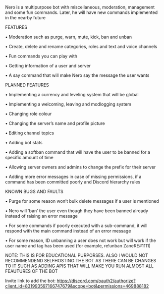 Nero is a multipurpose bot with miscellaneous, moderation, management and some fun commands. Later, he will have new commands implemented in the nearby future

FEATURES

• Moderation such as purge, warn, mute, kick, ban and unban

• Create, delete and rename categories, roles and text and voice channels

• Fun commands you can play with

• Getting information of a user and server

• A say command that will make Nero say the message the user wants

PLANNED FEATURES

• Implementing a currency and leveling system that will be global

• Implementing a welcoming, leaving and modlogging system

• Changing role colour

• Changing the server’s name and profile picture

• Editing channel topics

• Adding bot stats

• Adding a softban command that will have the user to be banned for a specific amount of time

• Allowing server owners and admins to change the prefix for their server

• Adding more error messages in case of missing permissions, if a command has been committed poorly and Discord hierarchy rules

KNOWN BUGS AND FAULTS

• Purge for some reason won’t bulk delete messages if a user is mentioned

• Nero will ‘ban’ the user even though they have been banned already instead of raising an error message

• For some commands if poorly executed with a sub-command, it will respond with the main command instead of an error message

• For some reason, ID unbanning a user does not work but will work if the user name and tag has been used (for example, re!unban ZaneRE#1111)

NOTE: THIS IS FOR EDUCATIONAL PURPORSES. ALSO I WOULD NOT RECOMMENDEND SELFHOSTING THE BOT AS THERE CAN BE CHANGES TO IT SUCH AS ADDING APIS THAT WILL MAKE YOU RUN ALMOST ALL FEAUTURES OF THE BOT

Invite link to add the bot: https://discord.com/oauth2/authorize?client_id=831993597166747679&scope=bot&permissions=469888182
